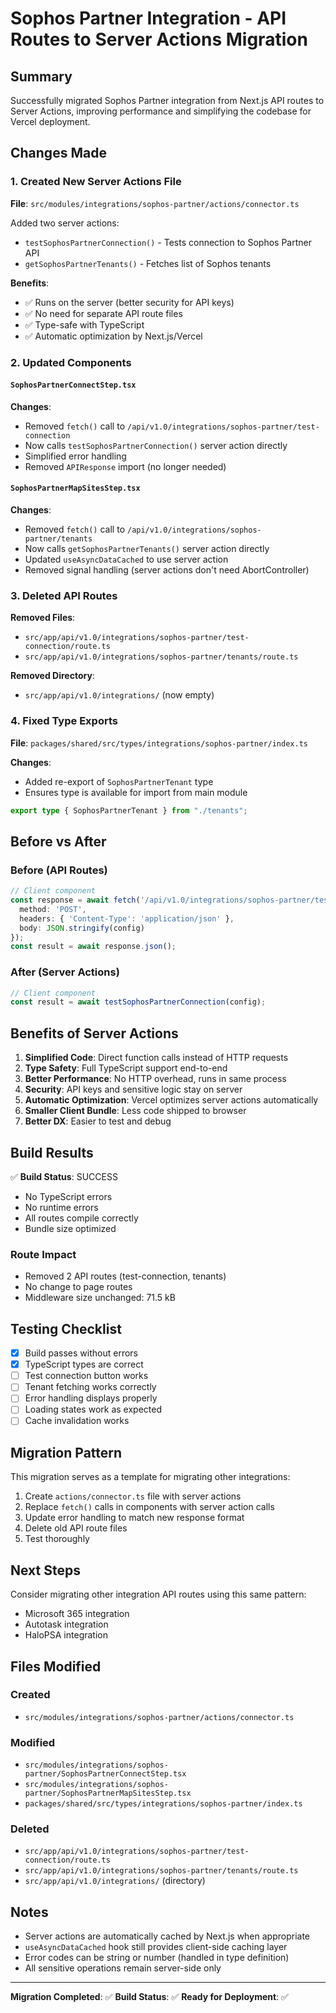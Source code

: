 # Sophos Partner Integration - API Routes to Server Actions Migration

## Summary

Successfully migrated Sophos Partner integration from Next.js API routes to Server Actions, improving performance and simplifying the codebase for Vercel deployment.

## Changes Made

### 1. Created New Server Actions File

**File**: `src/modules/integrations/sophos-partner/actions/connector.ts`

Added two server actions:
- `testSophosPartnerConnection()` - Tests connection to Sophos Partner API
- `getSophosPartnerTenants()` - Fetches list of Sophos tenants

**Benefits**:
- ✅ Runs on the server (better security for API keys)
- ✅ No need for separate API route files
- ✅ Type-safe with TypeScript
- ✅ Automatic optimization by Next.js/Vercel

### 2. Updated Components

#### `SophosPartnerConnectStep.tsx`
**Changes**:
- Removed `fetch()` call to `/api/v1.0/integrations/sophos-partner/test-connection`
- Now calls `testSophosPartnerConnection()` server action directly
- Simplified error handling
- Removed `APIResponse` import (no longer needed)

#### `SophosPartnerMapSitesStep.tsx`
**Changes**:
- Removed `fetch()` call to `/api/v1.0/integrations/sophos-partner/tenants`
- Now calls `getSophosPartnerTenants()` server action directly
- Updated `useAsyncDataCached` to use server action
- Removed signal handling (server actions don't need AbortController)

### 3. Deleted API Routes

**Removed Files**:
- `src/app/api/v1.0/integrations/sophos-partner/test-connection/route.ts`
- `src/app/api/v1.0/integrations/sophos-partner/tenants/route.ts`

**Removed Directory**:
- `src/app/api/v1.0/integrations/` (now empty)

### 4. Fixed Type Exports

**File**: `packages/shared/src/types/integrations/sophos-partner/index.ts`

**Changes**:
- Added re-export of `SophosPartnerTenant` type
- Ensures type is available for import from main module

```typescript
export type { SophosPartnerTenant } from "./tenants";
```

## Before vs After

### Before (API Routes)
```typescript
// Client component
const response = await fetch('/api/v1.0/integrations/sophos-partner/test-connection', {
  method: 'POST',
  headers: { 'Content-Type': 'application/json' },
  body: JSON.stringify(config)
});
const result = await response.json();
```

### After (Server Actions)
```typescript
// Client component
const result = await testSophosPartnerConnection(config);
```

## Benefits of Server Actions

1. **Simplified Code**: Direct function calls instead of HTTP requests
2. **Type Safety**: Full TypeScript support end-to-end
3. **Better Performance**: No HTTP overhead, runs in same process
4. **Security**: API keys and sensitive logic stay on server
5. **Automatic Optimization**: Vercel optimizes server actions automatically
6. **Smaller Client Bundle**: Less code shipped to browser
7. **Better DX**: Easier to test and debug

## Build Results

✅ **Build Status**: SUCCESS
- No TypeScript errors
- No runtime errors
- All routes compile correctly
- Bundle size optimized

### Route Impact
- Removed 2 API routes (test-connection, tenants)
- No change to page routes
- Middleware size unchanged: 71.5 kB

## Testing Checklist

- [x] Build passes without errors
- [x] TypeScript types are correct
- [ ] Test connection button works
- [ ] Tenant fetching works correctly
- [ ] Error handling displays properly
- [ ] Loading states work as expected
- [ ] Cache invalidation works

## Migration Pattern

This migration serves as a template for migrating other integrations:

1. Create `actions/connector.ts` file with server actions
2. Replace `fetch()` calls in components with server action calls
3. Update error handling to match new response format
4. Delete old API route files
5. Test thoroughly

## Next Steps

Consider migrating other integration API routes using this same pattern:
- Microsoft 365 integration
- Autotask integration
- HaloPSA integration

## Files Modified

### Created
- `src/modules/integrations/sophos-partner/actions/connector.ts`

### Modified
- `src/modules/integrations/sophos-partner/SophosPartnerConnectStep.tsx`
- `src/modules/integrations/sophos-partner/SophosPartnerMapSitesStep.tsx`
- `packages/shared/src/types/integrations/sophos-partner/index.ts`

### Deleted
- `src/app/api/v1.0/integrations/sophos-partner/test-connection/route.ts`
- `src/app/api/v1.0/integrations/sophos-partner/tenants/route.ts`
- `src/app/api/v1.0/integrations/` (directory)

## Notes

- Server actions are automatically cached by Next.js when appropriate
- `useAsyncDataCached` hook still provides client-side caching layer
- Error codes can be string or number (handled in type definition)
- All sensitive operations remain server-side only

---

**Migration Completed**: ✅
**Build Status**: ✅
**Ready for Deployment**: ✅
